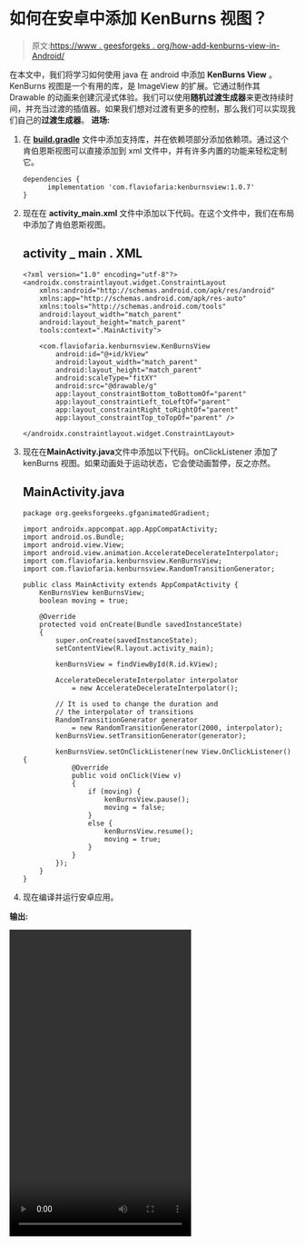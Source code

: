 # 如何在安卓中添加 KenBurns 视图？

> 原文:[https://www . geesforgeks . org/how-add-kenburns-view-in-Android/](https://www.geeksforgeeks.org/how-to-add-kenburns-view-in-android/)

在本文中，我们将学习如何使用 java 在 android 中添加 **KenBurns View** 。KenBurns 视图是一个有用的库，是 ImageView 的扩展。它通过制作其 Drawable 的动画来创建沉浸式体验。我们可以使用**随机过渡生成器**来更改持续时间，并充当过渡的插值器。如果我们想对过渡有更多的控制，那么我们可以实现我们自己的**过渡生成器**。
**进场:**

1.  在 **[build.gradle](https://www.geeksforgeeks.org/android-build-gradle/)** 文件中添加支持库，并在依赖项部分添加依赖项。通过这个肯伯恩斯视图可以直接添加到 xml 文件中，并有许多内置的功能来轻松定制它。

    ```
    dependencies {         
          implementation 'com.flaviofaria:kenburnsview:1.0.7'      
    }         
    ```

2.  现在在 **activity_main.xml** 文件中添加以下代码。在这个文件中，我们在布局中添加了肯伯恩斯视图。

    ## activity _ main . XML

    ```
    <?xml version="1.0" encoding="utf-8"?>
    <androidx.constraintlayout.widget.ConstraintLayout
        xmlns:android="http://schemas.android.com/apk/res/android"
        xmlns:app="http://schemas.android.com/apk/res-auto"
        xmlns:tools="http://schemas.android.com/tools"
        android:layout_width="match_parent"
        android:layout_height="match_parent"
        tools:context=".MainActivity">

        <com.flaviofaria.kenburnsview.KenBurnsView
            android:id="@+id/kView"
            android:layout_width="match_parent"
            android:layout_height="match_parent"
            android:scaleType="fitXY"
            android:src="@drawable/g"
            app:layout_constraintBottom_toBottomOf="parent"
            app:layout_constraintLeft_toLeftOf="parent"
            app:layout_constraintRight_toRightOf="parent"
            app:layout_constraintTop_toTopOf="parent" />

    </androidx.constraintlayout.widget.ConstraintLayout>
    ```

3.  现在在**MainActivity.java**文件中添加以下代码。onClickListener 添加了 kenBurns 视图。如果动画处于运动状态，它会使动画暂停，反之亦然。

    ## MainActivity.java

    ```
    package org.geeksforgeeks.gfganimatedGradient;

    import androidx.appcompat.app.AppCompatActivity;
    import android.os.Bundle;
    import android.view.View;
    import android.view.animation.AccelerateDecelerateInterpolator;
    import com.flaviofaria.kenburnsview.KenBurnsView;
    import com.flaviofaria.kenburnsview.RandomTransitionGenerator;

    public class MainActivity extends AppCompatActivity {
        KenBurnsView kenBurnsView;
        boolean moving = true;

        @Override
        protected void onCreate(Bundle savedInstanceState)
        {
            super.onCreate(savedInstanceState);
            setContentView(R.layout.activity_main);

            kenBurnsView = findViewById(R.id.kView);

            AccelerateDecelerateInterpolator interpolator
                = new AccelerateDecelerateInterpolator();

            // It is used to change the duration and
            // the interpolator of transitions
            RandomTransitionGenerator generator
                = new RandomTransitionGenerator(2000, interpolator);
            kenBurnsView.setTransitionGenerator(generator);

            kenBurnsView.setOnClickListener(new View.OnClickListener() {
                @Override
                public void onClick(View v)
                {
                    if (moving) {
                        kenBurnsView.pause();
                        moving = false;
                    }
                    else {
                        kenBurnsView.resume();
                        moving = true;
                    }
                }
            });
        }
    }
    ```

4.  现在编译并运行安卓应用。

**输出:**

<video class="wp-video-shortcode" id="video-425412-1" width="320" height="540" preload="metadata" controls=""><source type="video/mp4" src="https://media.geeksforgeeks.org/wp-content/uploads/20200605125906/Record_2020-06-05-12-56-45_de653d391fd57e9d09033828c1f8381e.mp4?_=1">[https://media.geeksforgeeks.org/wp-content/uploads/20200605125906/Record_2020-06-05-12-56-45_de653d391fd57e9d09033828c1f8381e.mp4](https://media.geeksforgeeks.org/wp-content/uploads/20200605125906/Record_2020-06-05-12-56-45_de653d391fd57e9d09033828c1f8381e.mp4)</video>